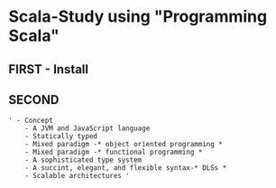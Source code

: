 # Scala-Study using "Programming Scala"


## FIRST - Install


## SECOND 
	' - Concept
		- A JVM and JavaScript language
		- Statically typed
		- Mixed paradigm -* object oriented programming *
		- Mixed paradigm -* functional programming *
		- A sophisticated type system
		- A succint, elegant, and flexible syntax-* DLSs *
		- Scalable architectures '
